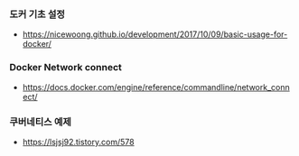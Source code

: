 ### 도커 기초 설정
  - <https://nicewoong.github.io/development/2017/10/09/basic-usage-for-docker/>


### Docker Network connect
- <https://docs.docker.com/engine/reference/commandline/network_connect/>


### 쿠버네티스 예제
- <https://lsjsj92.tistory.com/578>
